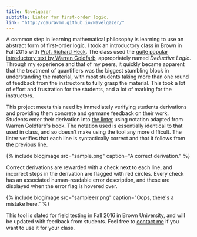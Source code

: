 ```yaml
---
title: Navelgazer
subtitle: Linter for first-order logic.
link: "http://gauravmm.github.io/Navelgazer/"
---
```


A common step in learning mathematical philosophy is learning to use an abstract form of first-order logic. I took an introductory class in Brown in Fall 2015 with [Prof. Richard Heck](http://rgheck.frege.org/). The class used the [quite popular introductory text by Warren Goldfarb](http://www.hackettpublishing.com/deductive-logic), appropriately named *Deductive Logic*. Through my experience and that of my peers, it quickly became apparent that the treatment of quantifiers was the biggest stumbling block in understanding the material, with most students taking more than one round of feedback from the instructors to fully grasp the material. This took a lot of effort and frustration for the students, and a lot of marking for the instructors.

This project meets this need by immediately verifying students derivations and providing them concrete and germane feedback on their work. Students enter their derivation into [the linter](http://gauravmm.github.io/Navelgazer/) using notation adapted from Warren Goldfarb's book. The notation used is essentially identical to that used in class, and so doesn't make using the tool any more difficult. The linter verifies that each line is syntactically correct and that it follows from the previous line.

{% include blogimage src="sample.png" caption="A correct derivation." %}

Correct derivations are rewarded with a check next to each line, and incorrect steps in the derivation are flagged with red circles. Every check has an associated human-readable error description, and these are displayed when the error flag is hovered over.

{% include blogimage src="sampleerr.png" caption="Oops, there's a mistake here." %}

This tool is slated for field testing in Fall 2016 in Brown University, and will be updated with feedback from students. Feel free to [contact me](mailto:gaurav@gauravmanek.com) if you want to use it for your class.

